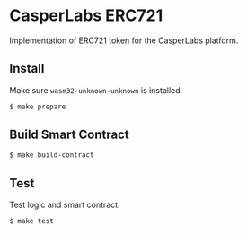 # CasperLabs ERC721

Implementation of ERC721 token for the CasperLabs platform.

## Install
Make sure `wasm32-unknown-unknown` is installed.
```bash
$ make prepare
```

## Build Smart Contract
```bash
$ make build-contract
```

## Test
Test logic and smart contract.
```bash
$ make test
```

